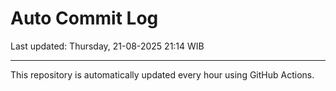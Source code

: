 # Auto Commit Log

Last updated: Thursday, 21-08-2025 21:14 WIB

---

This repository is automatically updated every hour using GitHub Actions.

